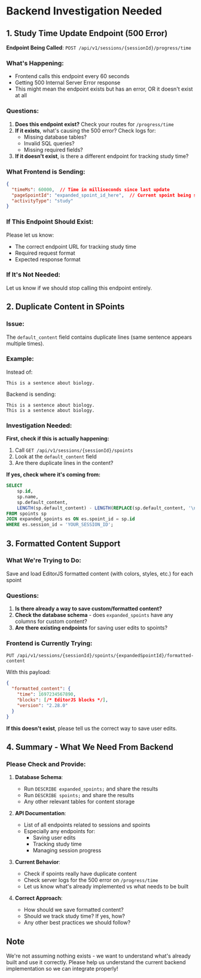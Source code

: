 # Backend Investigation Needed

## 1. Study Time Update Endpoint (500 Error)
**Endpoint Being Called**: `POST /api/v1/sessions/{sessionId}/progress/time`

### What's Happening:
- Frontend calls this endpoint every 60 seconds
- Getting 500 Internal Server Error response
- This might mean the endpoint exists but has an error, OR it doesn't exist at all

### Questions:
1. **Does this endpoint exist?** Check your routes for `/progress/time`
2. **If it exists**, what's causing the 500 error? Check logs for:
   - Missing database tables?
   - Invalid SQL queries?
   - Missing required fields?
3. **If it doesn't exist**, is there a different endpoint for tracking study time?

### What Frontend is Sending:
```json
{
  "timeMs": 60000,  // Time in milliseconds since last update
  "pageSpointId": "expanded_spoint_id_here",  // Current spoint being studied
  "activityType": "study"
}
```

### If This Endpoint Should Exist:
Please let us know:
- The correct endpoint URL for tracking study time
- Required request format
- Expected response format

### If It's Not Needed:
Let us know if we should stop calling this endpoint entirely.

## 2. Duplicate Content in SPoints

### Issue:
The `default_content` field contains duplicate lines (same sentence appears multiple times).

### Example:
Instead of:
```
This is a sentence about biology.
```

Backend is sending:
```
This is a sentence about biology.
This is a sentence about biology.
```

### Investigation Needed:

**First, check if this is actually happening:**
1. Call `GET /api/v1/sessions/{sessionId}/spoints` 
2. Look at the `default_content` field
3. Are there duplicate lines in the content?

**If yes, check where it's coming from:**
```sql
SELECT 
    sp.id,
    sp.name,
    sp.default_content,
    LENGTH(sp.default_content) - LENGTH(REPLACE(sp.default_content, '\n', '')) as newline_count
FROM spoints sp
JOIN expanded_spoints es ON es.spoint_id = sp.id
WHERE es.session_id = 'YOUR_SESSION_ID';
```

## 3. Formatted Content Support

### What We're Trying to Do:
Save and load EditorJS formatted content (with colors, styles, etc.) for each spoint

### Questions:
1. **Is there already a way to save custom/formatted content?**
2. **Check the database schema** - does `expanded_spoints` have any columns for custom content?
3. **Are there existing endpoints** for saving user edits to spoints?

### Frontend is Currently Trying:
```
PUT /api/v1/sessions/{sessionId}/spoints/{expandedSpointId}/formatted-content
```

With this payload:
```json
{
  "formatted_content": {
    "time": 1697234567890,
    "blocks": [/* EditorJS blocks */],
    "version": "2.28.0"
  }
}
```

**If this doesn't exist**, please tell us the correct way to save user edits.

## 4. Summary - What We Need From Backend

### Please Check and Provide:

1. **Database Schema**:
   - Run `DESCRIBE expanded_spoints;` and share the results
   - Run `DESCRIBE spoints;` and share the results
   - Any other relevant tables for content storage

2. **API Documentation**:
   - List of all endpoints related to sessions and spoints
   - Especially any endpoints for:
     - Saving user edits
     - Tracking study time
     - Managing session progress

3. **Current Behavior**:
   - Check if spoints really have duplicate content
   - Check server logs for the 500 error on `/progress/time`
   - Let us know what's already implemented vs what needs to be built

4. **Correct Approach**:
   - How should we save formatted content?
   - Should we track study time? If yes, how?
   - Any other best practices we should follow?

## Note
We're not assuming nothing exists - we want to understand what's already built and use it correctly. Please help us understand the current backend implementation so we can integrate properly!